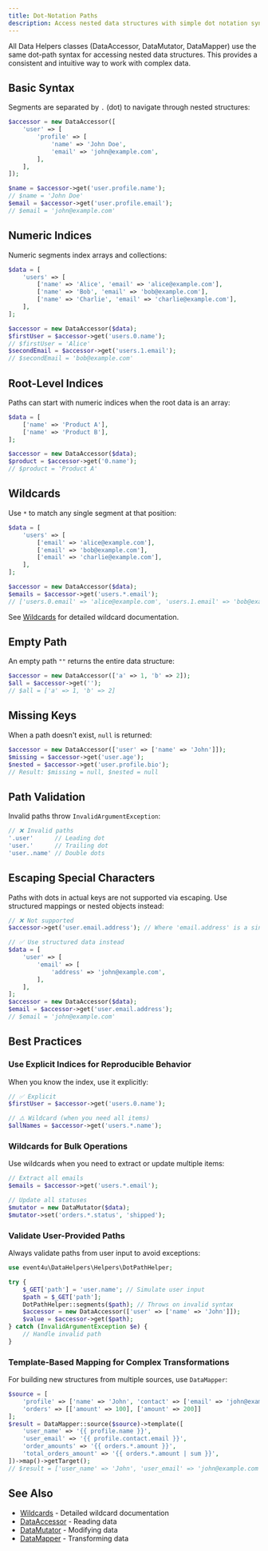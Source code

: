 ```yaml
---
title: Dot-Notation Paths
description: Access nested data structures with simple dot notation syntax
---
```


All Data Helpers classes (DataAccessor, DataMutator, DataMapper) use the same dot-path syntax for accessing nested data structures. This provides a consistent and intuitive way to work with complex data.

## Basic Syntax

Segments are separated by `.` (dot) to navigate through nested structures:

```php
$accessor = new DataAccessor([
    'user' => [
        'profile' => [
            'name' => 'John Doe',
            'email' => 'john@example.com',
        ],
    ],
]);

$name = $accessor->get('user.profile.name');
// $name = 'John Doe'
$email = $accessor->get('user.profile.email');
// $email = 'john@example.com'
```

## Numeric Indices

Numeric segments index arrays and collections:

```php
$data = [
    'users' => [
        ['name' => 'Alice', 'email' => 'alice@example.com'],
        ['name' => 'Bob', 'email' => 'bob@example.com'],
        ['name' => 'Charlie', 'email' => 'charlie@example.com'],
    ],
];

$accessor = new DataAccessor($data);
$firstUser = $accessor->get('users.0.name');
// $firstUser = 'Alice'
$secondEmail = $accessor->get('users.1.email');
// $secondEmail = 'bob@example.com'
```

## Root-Level Indices

Paths can start with numeric indices when the root data is an array:

```php
$data = [
    ['name' => 'Product A'],
    ['name' => 'Product B'],
];

$accessor = new DataAccessor($data);
$product = $accessor->get('0.name');
// $product = 'Product A'
```

## Wildcards

Use `*` to match any single segment at that position:

```php
$data = [
    'users' => [
        ['email' => 'alice@example.com'],
        ['email' => 'bob@example.com'],
        ['email' => 'charlie@example.com'],
    ],
];

$accessor = new DataAccessor($data);
$emails = $accessor->get('users.*.email');
// ['users.0.email' => 'alice@example.com', 'users.1.email' => 'bob@example.com', 'users.2.email' => 'charlie@example.com']
```

See [Wildcards](/core-concepts/wildcards/) for detailed wildcard documentation.

## Empty Path

An empty path `""` returns the entire data structure:

```php
$accessor = new DataAccessor(['a' => 1, 'b' => 2]);
$all = $accessor->get('');
// $all = ['a' => 1, 'b' => 2]
```

## Missing Keys

When a path doesn't exist, `null` is returned:

```php
$accessor = new DataAccessor(['user' => ['name' => 'John']]);
$missing = $accessor->get('user.age');
$nested = $accessor->get('user.profile.bio');
// Result: $missing = null, $nested = null
```

## Path Validation

Invalid paths throw `InvalidArgumentException`:

```php
// ❌ Invalid paths
'.user'      // Leading dot
'user.'      // Trailing dot
'user..name' // Double dots
```

## Escaping Special Characters

Paths with dots in actual keys are not supported via escaping. Use structured mappings or nested objects instead:

```php
// ❌ Not supported
$accessor->get('user.email.address'); // Where 'email.address' is a single key

// ✅ Use structured data instead
$data = [
    'user' => [
        'email' => [
            'address' => 'john@example.com',
        ],
    ],
];
$accessor = new DataAccessor($data);
$email = $accessor->get('user.email.address');
// $email = 'john@example.com'
```

## Best Practices

### Use Explicit Indices for Reproducible Behavior

When you know the index, use it explicitly:

```php
// ✅ Explicit
$firstUser = $accessor->get('users.0.name');

// ⚠️ Wildcard (when you need all items)
$allNames = $accessor->get('users.*.name');
```

### Wildcards for Bulk Operations

Use wildcards when you need to extract or update multiple items:

```php
// Extract all emails
$emails = $accessor->get('users.*.email');

// Update all statuses
$mutator = new DataMutator($data);
$mutator->set('orders.*.status', 'shipped');
```

### Validate User-Provided Paths

Always validate paths from user input to avoid exceptions:

```php
use event4u\DataHelpers\Helpers\DotPathHelper;

try {
    $_GET['path'] = 'user.name'; // Simulate user input
    $path = $_GET['path'];
    DotPathHelper::segments($path); // Throws on invalid syntax
    $accessor = new DataAccessor(['user' => ['name' => 'John']]);
    $value = $accessor->get($path);
} catch (InvalidArgumentException $e) {
    // Handle invalid path
}
```

### Template-Based Mapping for Complex Transformations

For building new structures from multiple sources, use `DataMapper`:

```php
$source = [
    'profile' => ['name' => 'John', 'contact' => ['email' => 'john@example.com']],
    'orders' => [['amount' => 100], ['amount' => 200]]
];
$result = DataMapper::source($source)->template([
    'user_name' => '{{ profile.name }}',
    'user_email' => '{{ profile.contact.email }}',
    'order_amounts' => '{{ orders.*.amount }}',
    'total_orders_amount' => '{{ orders.*.amount | sum }}',
])->map()->getTarget();
// $result = ['user_name' => 'John', 'user_email' => 'john@example.com', 'order_amounts' => [100, 200], 'total_orders_amount' => 300]
```

## See Also

- [Wildcards](/core-concepts/wildcards/) - Detailed wildcard documentation
- [DataAccessor](/main-classes/data-accessor/) - Reading data
- [DataMutator](/main-classes/data-mutator/) - Modifying data
- [DataMapper](/main-classes/data-mapper/) - Transforming data
